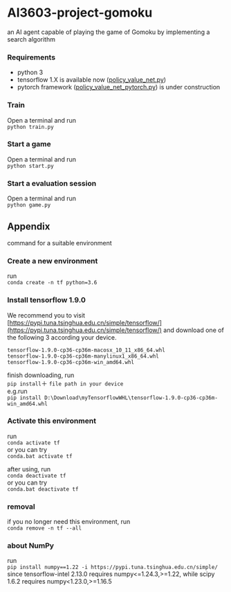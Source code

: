 # AI3603-project-gomoku
an AI agent capable of playing the game of Gomoku by implementing a search algorithm

### Requirements
- python 3
- tensorflow 1.X is available now ([policy_value_net.py](policy_value_net.py))
- pytorch framework ([policy_value_net_pytorch.py](policy_value_net_pytorch.py)) is under construction

### Train
Open a terminal and run<br>
`python train.py`

### Start a game
Open a terminal and run<br>
`python start.py`

### Start a evaluation session
Open a terminal and run<br>
`python game.py`


## Appendix
command for a suitable environment
### Create a new environment
run<br>
`conda create -n tf python=3.6`

### Install tensorflow 1.9.0
We recommend you to visit [https://pypi.tuna.tsinghua.edu.cn/simple/tensorflow/](https://pypi.tuna.tsinghua.edu.cn/simple/tensorflow/) and download one of the following 3 according your device.
```
tensorflow-1.9.0-cp36-cp36m-macosx_10_11_x86_64.whl
tensorflow-1.9.0-cp36-cp36m-manylinux1_x86_64.whl
tensorflow-1.9.0-cp36-cp36m-win_amd64.whl
```
finish downloading, run<br>
`pip install`＋ `file path in your device`<br>
e.g.run<br> 
`pip install D:\Download\myTensorflowWHL\tensorflow-1.9.0-cp36-cp36m-win_amd64.whl`

### Activate this environment
run<br>
`conda activate tf`<br>
or you can try<br>
`conda.bat activate tf`

after using, run<br>
`conda deactivate tf`<br>
or you can try<br>
`conda.bat deactivate tf`

### removal
if you no longer need this environment, run<br>
`conda remove -n tf --all`

### about NumPy
run<br>
`pip install numpy==1.22 -i https://pypi.tuna.tsinghua.edu.cn/simple/`<br>
since tensorflow-intel 2.13.0 requires numpy<=1.24.3,>=1.22, while scipy 1.6.2 requires numpy<1.23.0,>=1.16.5

